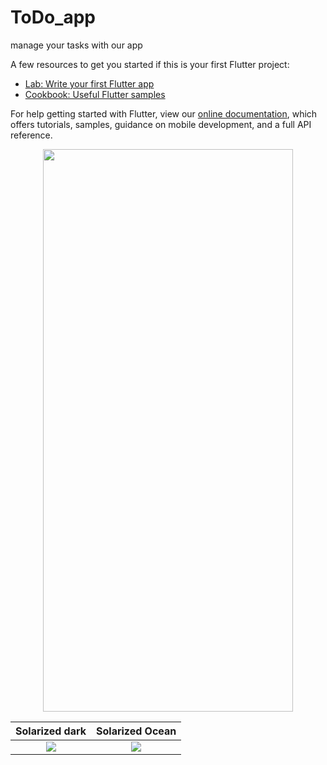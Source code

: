 # ToDo_app

manage your tasks with our app



A few resources to get you started if this is your first Flutter project:

- [Lab: Write your first Flutter app](https://flutter.dev/docs/get-started/codelab)
- [Cookbook: Useful Flutter samples](https://flutter.dev/docs/cookbook)

For help getting started with Flutter, view our
[online documentation](https://flutter.dev/docs), which offers tutorials,
samples, guidance on mobile development, and a full API reference.

<p align="center">
<img src="https://user-images.githubusercontent.com/94145850/161749750-67aa8109-ab58-4db4-97ed-9069af788972.png" width="400" height="900" />
 </p>
 
 Solarized dark             |  Solarized Ocean
:-------------------------:|:-------------------------:
![](https://https://user-images.githubusercontent.com/94145850/161749750-67aa8109-ab58-4db4-97ed-9069af788972.png)  |  ![](https://...Ocean.png)



